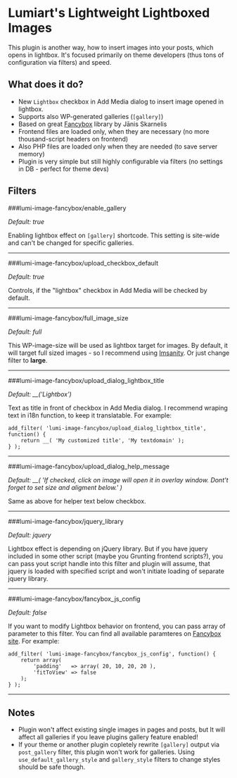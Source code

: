 Lumiart's Lightweight Lightboxed Images
===
This plugin is another way, how to insert images into your posts, which opens in lightbox.
It's focused primarily on theme developers (thus tons of configuration via filters) and speed.

What does it do?
---

 - New `Lightbox` checkbox in Add Media dialog to insert image opened in lightbox.
 - Supports also WP-generated galleries (`[gallery]`)
 - Based on great [Fancybox](http://fancyapps.com/fancybox/) library by Jānis Skarnelis
 - Frontend files are loaded only, when they are necessary (no more thousand-script headers on frontend)
 - Also PHP files are loaded only when they are needed (to save server memory)
 - Plugin is very simple but still highly configurable via filters (no settings in DB - perfect for theme devs)

Filters
---

###lumi-image-fancybox/enable_gallery

*Default: true*

Enabling lightbox effect on `[gallery]` shortcode. This setting is site-wide and can't be changed for specific galleries.

---

###lumi-image-fancybox/upload_checkbox_default

*Default: true*

Controls, if the "lightbox" checkbox in Add Media will be checked by default.

----

###lumi-image-fancybox/full_image_size

*Default: full*

This WP-image-size will be used as lightbox target for images. By default, it will target full sized images - so I recommend using [Imsanity](http://wordpress.org/plugins/imsanity/). Or just change filter to __large__.

---

###lumi-image-fancybox/upload_dialog_lightbox_title

*Default: __('Lightbox')*

Text as title in front of checkbox in Add Media dialog. I recommend wraping text in i18n function, to keep it translatable. For example:

    add_filter( 'lumi-image-fancybox/upload_dialog_lightbox_title', function() {
        return __( 'My customized title', 'My textdomain' );
    } );

---

###lumi-image-fancybox/upload_dialog_help_message

*Default: __( 'If checked, click on image will open it in overlay window. Dont't forget to set size and aligment below.' )*

Same as above for helper text below checkbox.

---

###lumi-image-fancybox/jquery_library

*Default: jquery*

Lightbox effect is depending on jQuery library. But if you have jquery included in some other script (maybe you Grunting frontend scripts?), you can pass yout script handle into this filter and plugin will assume, that jquery is loaded with specified script and won't initiate loading of separate jquery library.

---

###lumi-image-fancybox/fancybox_js_config

*Default: false*

If you want to modify Lightbox behavior on frontend, you can pass array of parameter to this filter. You can find all available paramteres on [Fancybox site](http://fancyapps.com/fancybox/#docs). For example:

    add_filter( 'lumi-image-fancybox/fancybox_js_config', function() {
        return array(
            'padding'   => array( 20, 10, 20, 20 ),
            'fitToView' => false
        );
    } );

---

Notes
---

 - Plugin won't affect existing single images in pages and posts, but It will affect all galleries if you leave plugins gallery feature enabled!
 - If your theme or another plugin copletely rewrite `[gallery]` output via `post_gallery` filter, this plugin won't work for galleries. Using `use_default_gallery_style` and `gallery_style` filters to change styles should be safe though.